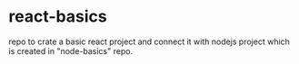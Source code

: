 # react-basics

repo to crate a basic react project and connect it with nodejs project which is created in "node-basics" repo.
